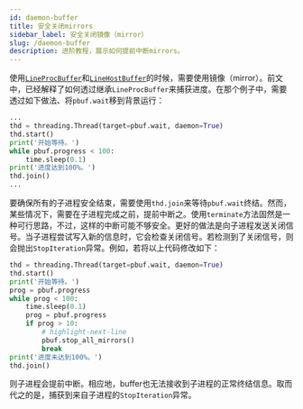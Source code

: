 ```yaml
---
id: daemon-buffer
title: 安全关闭mirrors
sidebar_label: 安全关闭镜像（mirror）
slug: /daemon-buffer
description: 进阶教程，展示如何提前中断mirrors。
---
```


使用[`LineProcBuffer`](../apis/mproc/LineProcBuffer.mdx)和[`LineHostBuffer`](../apis/host/LineHostBuffer.mdx)的时候，需要使用镜像（mirror）。前文中，已经解释了如何透过继承`LineProcBuffer`来捕获进度。在那个例子中，需要透过如下做法、将`pbuf.wait`移到背景运行：

```python
...
thd = threading.Thread(target=pbuf.wait, daemon=True)
thd.start()
print('开始等待。')
while pbuf.progress < 100:
    time.sleep(0.1)
print('进度达到100%。')
thd.join()
...
```

要确保所有的子进程安全结束，需要使用`thd.join`来等待`pbuf.wait`终结。然而，某些情况下，需要在子进程完成之前，提前中断之。使用`terminate`方法固然是一种可行思路，不过，这样的中断可能不够安全。更好的做法是向子进程发送关闭信号。当子进程尝试写入新的信息时，它会检查关闭信号。若检测到了关闭信号，则会抛出`StopIteration`异常。例如，若将以上代码修改如下：

```python
thd = threading.Thread(target=pbuf.wait, daemon=True)
thd.start()
print('开始等待。')
prog = pbuf.progress
while prog < 100:
    time.sleep(0.1)
    prog = pbuf.progress
    if prog > 10:
        # highlight-next-line
        pbuf.stop_all_mirrors()
        break
print('进度未达到100%。')
thd.join()
```

则子进程会提前中断。相应地，buffer也无法接收到子进程的正常终结信息。取而代之的是，捕获到来自子进程的`StopIteration`异常。
